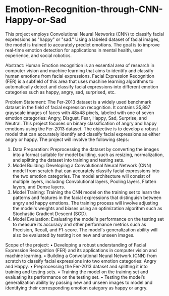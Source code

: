 # Emotion-Recognition-through-CNN-Happy-or-Sad
This project employs Convolutional Neural Networks (CNN) to classify facial expressions as "happy" or "sad." Using a labeled dataset of facial images, the model is trained to accurately predict emotions. The goal is to improve real-time emotion detection for applications in mental health, user experience, and social robotics.

Abstract:
Human Emotion recognition is an essential area of research in computer vision and machine learning that aims to identify and classify human emotions from facial expressions. Facial Expression Recognition (FER) is a subfield of this area that uses machine learning algorithms to automatically detect and classify facial expressions into different emotion categories such as happy, angry, sad, surprised, etc.

Problem Statement: 
The Fer-2013 dataset is a widely used benchmark dataset in the field of facial expression recognition. It contains 35,887 grayscale images of faces with 48x48 pixels, labeled with one of seven emotion categories: Angry, Disgust, Fear, Happy, Sad, Surprise, and Neutral. This project focuses on binary classification of angry and happy emotions using the Fer-2013 dataset. The objective is to develop a robust model that can accurately identify and classify facial expressions as either angry or happy. The project will involve the following steps:
1.	Data Preparation: Preprocessing the dataset by converting the images into a format suitable for model building, such as resizing, normalization, and splitting the dataset into training and testing sets.
2.	Model Building: Developing a Convolutional Neural Network (CNN) model from scratch that can accurately classify facial expressions into the two emotion categories. The model architecture will consist of multiple layers, including Convolutional layers, Pooling layers, Flatten layers, and Dense layers.
3.	Model Training: Training the CNN model on the training set to learn the patterns and features in the facial expressions that distinguish between angry and happy emotions. The training process will involve adjusting the model's weights and biases using an optimization algorithm such as Stochastic Gradient Descent (SGD).
4.	Model Evaluation: Evaluating the model's performance on the testing set to measure its accuracy and other performance metrics such as Precision, Recall, and F1-score. The model's generalization ability will also be evaluated by testing it on new and unseen images.

Scope of the project: 
•	Developing a robust understanding of Facial Expression Recognition (FER) and its applications in computer vision and machine learning.
•	Building a Convolutional Neural Network (CNN) from scratch to classify facial expressions into two emotion categories: Angry and Happy.
•	Preprocessing the Fer-2013 dataset and splitting it into training and testing sets.
•	Training the model on the training set and evaluating its performance on the testing set.
•	Testing the model’s generalization ability by passing new and unseen images to model and identifying their corresponding emotion category as happy or angry.
